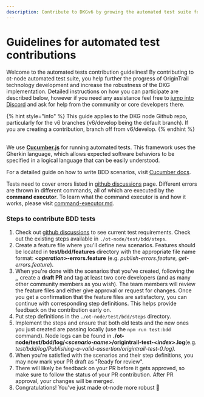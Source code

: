 ```yaml
---
description: Contribute to DKGv6 by growing the automated test suite for the ot-node!
---
```


# Guidelines for automated test contributions

Welcome to the automated tests contribution guidelines! By contributing to ot-node automated test suite, you help further the progress of OriginTrail technology development and increase the robustness of the DKG implementation. Detailed instructions on how you can participate are described below, however if you need any assistance feel free to [jump into Discord](https://discord.com/invite/FCgYk2S) and ask for help from the community or core developers there.

{% hint style="info" %}
This guide applies to the DKG node Github repo, particularly for the v6 branches (v6/develop being the default branch). If you are creating a contribution, branch off from v6/develop.
{% endhint %}

\
We use [**Cucumber.js**](https://cucumber.io/) for running automated tests. This framework uses the Gherkin language, which allows expected software behaviors to be specified in a logical language that can be easily understood.

For a detailed guide on how to write BDD scenarios, visit [Cucumber docs](https://cucumber.io/docs/gherkin/reference/).

Tests need to cover errors listed in [github discussions](https://github.com/OriginTrail/ot-node/discussions/2095) page. Different errors are thrown in different commands, all of which are executed by the **command executor**. To learn what the command executor is and how it works, please visit [command-executor.md](../ot-node-implementation-details/command-executor.md "mention").

### Steps to contribute BDD tests

1. Check out [github discussions](https://github.com/OriginTrail/ot-node/discussions/2095) to see current test requirements. Check out the existing steps available in `./ot-node/test/bdd/steps`.
2. Create a feature file where you'll define new scenarios. Features should be located in **test/bdd/features** directory with the appropriate file name format: _**\<operation>**_**-errors.feature** (e.g. _publish-errors.feature, get-errors.feature_).&#x20;
3. When you're done with the scenarios that you've created, following the [.](./ "mention"), create a **draft PR** and tag at least two core developers (and as many other community members as you wish). The team members will review the feature files and either give approval or request for changes. Once you get a confirmation that the feature files are satisfactory, you can continue with corresponding step definitions. This helps provide feedback on the contribution early on.
4. Put step definitions in the `./ot-node/test/bdd/steps` directory.
5. Implement the steps and ensure that both old tests and the new ones you just created are passing locally (use the `npm run test:bdd` command). Node logs can be found in **./ot-node/test/bdd/log/**_**\<scenario-name>**_**/origintrail-test-**_**\<index>**_**.log**(e.g. _test/bdd/log/Publishing-a-valid-assertion/origintrail-test-0.log)._
6. When you're satisfied with the scenarios and their step definitions, you may now mark your PR draft as "Ready for review".
7. There will likely be feedback on your PR before it gets approved, so make sure to follow the status of your PR contribution. After PR approval, your changes will be merged.&#x20;
8. Congratulations! You've just made ot-node more robust :tada:

